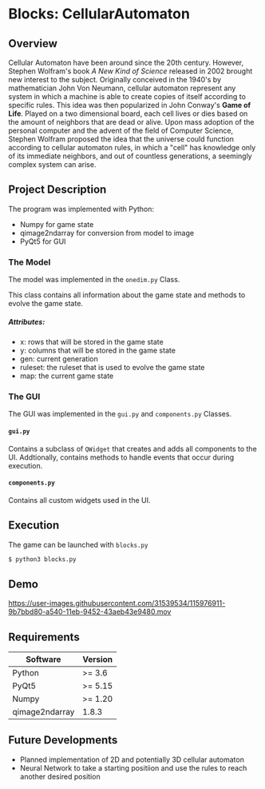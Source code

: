 # Blocks: CellularAutomaton

## Overview
Cellular Automaton have been around since the 20th century. However, Stephen Wolfram's book *A New Kind of Science* released in 2002 brought new interest to the subject. 
Originally conceived in the 1940's by mathematician John Von Neumann, cellular automaton represent any system in which a machine is able to create copies of itself according to specific rules.
This idea was then popularized in John Conway's **Game of Life**. Played on a two dimensional board, each cell lives or dies based on the amount of neighbors that are dead or alive.
Upon mass adoption of the personal computer and the advent of the field of Computer Science, Stephen Wolfram proposed the idea that the universe could function according to cellular automaton rules,
in which a "cell" has knowledge only of its immediate neighbors, and out of countless generations, a seemingly complex system can arise.

## Project Description
The program was implemented with Python:
* Numpy for game state
* qimage2ndarray for conversion from model to image
* PyQt5 for GUI

### The Model
The model was implemented in the `onedim.py` Class.

This class contains all information about the game state and methods to evolve the game state.
##### Attributes:
* x: rows that will be stored in the game state
* y: columns that will be stored in the game state
* gen: current generation
* ruleset: the ruleset that is used to evolve the game state
* map: the current game state

### The GUI
The GUI was implemented in the `gui.py` and `components.py` Classes.

#### `gui.py`
Contains a subclass of `QWidget` that creates and adds all components to the UI. Addtionally, contains methods to handle events that occur during execution.

#### `components.py`
Contains all custom widgets used in the UI. 

## Execution
The game can be launched with `blocks.py`
```bash
$ python3 blocks.py
```

## Demo
https://user-images.githubusercontent.com/31539534/115976911-9b7bbd80-a540-11eb-9452-43aeb43e9480.mov

## Requirements
Software | Version
---------|--------
Python | >= 3.6
PyQt5 | >= 5.15
Numpy | >= 1.20
qimage2ndarray | 1.8.3

## Future Developments
* Planned implementation of 2D and potentially 3D cellular automaton
* Neural Network to take a starting positiion and use the rules to reach another desired position
